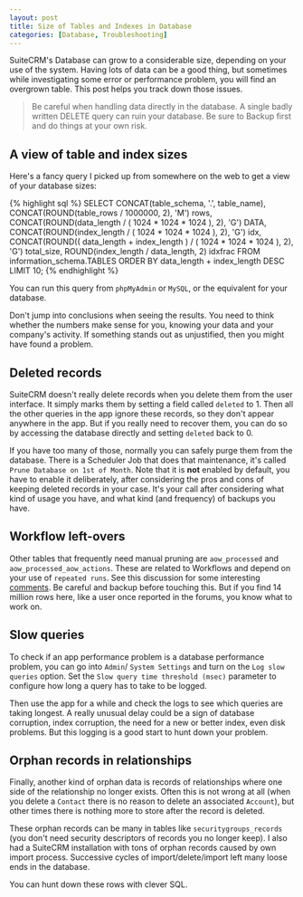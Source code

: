 ```yaml
---
layout: post
title: Size of Tables and Indexes in Database
categories: [Database, Troubleshooting]
---
```


SuiteCRM's Database can grow to a considerable size, depending on your use of the system. Having lots of data can be a good thing, but sometimes while investigating some error or performance problem, you will find an overgrown table. This post helps you track down those issues.

> Be careful when handling data directly in the database. A single badly written DELETE query can ruin your database. Be sure to Backup first and do things at your own risk.

## A view of table and index sizes ##

Here's a fancy query I picked up from somewhere on the web to get a view of your database sizes:

{% highlight sql %}
SELECT CONCAT(table_schema, '.', table_name),
       CONCAT(ROUND(table_rows / 1000000, 2), 'M')                                    rows,
       CONCAT(ROUND(data_length / ( 1024 * 1024 * 1024 ), 2), 'G')                    DATA,
       CONCAT(ROUND(index_length / ( 1024 * 1024 * 1024 ), 2), 'G')                   idx,
       CONCAT(ROUND(( data_length + index_length ) / ( 1024 * 1024 * 1024 ), 2), 'G') total_size,
       ROUND(index_length / data_length, 2)                                           idxfrac
FROM   information_schema.TABLES
ORDER  BY data_length + index_length DESC
LIMIT  10;
{% endhighlight %}

You can run this query from `phpMyAdmin` or `MySQL`, or the equivalent for your database.

Don't jump into conclusions when seeing the results. You need to think whether the numbers make sense for you, knowing your data and your company's activity. If something stands out as unjustified, then you might have found a problem.

## Deleted records ##

SuiteCRM doesn't really delete records when you delete them from the user interface. It simply marks them by setting a field called `deleted` to 1. Then all the other queries in the app ignore these records, so they don't appear anywhere in the app. But if you really need to recover them, you can do so by accessing the database directly and setting `deleted` back to 0.

If you have too many of those, normally you can safely purge them from the database. There is a Scheduler Job that does that maintenance, it's called `Prune Database on 1st of Month`. Note that it is **not** enabled by default, you have to enable it deliberately, after considering the pros and cons of keeping deleted records in your case. It's your call after considering what kind of usage you have, and what kind (and frequency) of backups you have.

## Workflow left-overs ##

Other tables that frequently need manual pruning are `aow_processed` and `aow_processed_aow_actions`. These are related to Workflows and depend on your use of `repeated runs`. See this discussion for some interesting [comments](https://github.com/salesagility/SuiteCRM/issues/3328#issuecomment-290490251). Be careful and backup before touching this. But if you find 14 million rows here, like a user once reported in the forums, you know what to work on.

## Slow queries ##

To check if an app performance problem is a database performance problem, you can go into `Admin`/ `System Settings` and turn on the `Log slow queries` option. Set the `Slow query time threshold (msec)` parameter to configure how long a query has to take to be logged.

Then use the app for a while and check the logs to see which queries are taking longest. A really unusual delay could be a sign of database corruption, index corruption, the need for a new or better index, even disk problems. But this logging is a good start to hunt down your problem.

## Orphan records in relationships ##

Finally, another kind of orphan data is records of relationships where one side of the relationship no longer exists. Often this is not wrong at all (when you delete a `Contact` there is no reason to delete an associated `Account`), but other times there is nothing more to store after the record is deleted.

These orphan records can be many in tables like `securitygroups_records` (you don't need security descriptors of records you no longer keep). I also had a SuiteCRM installation with tons of orphan records caused by own import process. Successive cycles of import/delete/import left many loose ends in the database.

You can hunt down these rows with clever SQL.


